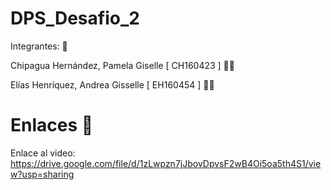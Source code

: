 # DPS_Desafio_2
Integrantes: 👥

Chipagua Hernández, Pamela Giselle [ CH160423 ]  👩‍💻

Elías Henríquez, Andrea Gisselle [ EH160454 ]    👩‍💻
 
# Enlaces 🔗
Enlace al video: https://drive.google.com/file/d/1zLwpzn7jJbovDpvsF2wB4Oi5oa5th4S1/view?usp=sharing
